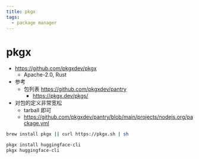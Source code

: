 ```yaml
---
title: pkgx
tags:
  - package manager
---
```


# pkgx

- https://github.com/pkgxdev/pkgx
  - Apache-2.0, Rust
- 参考
  - 包列表 https://github.com/pkgxdev/pantry
    - https://pkgx.dev/pkgs/
- 对包的定义非常宽松
  - tarball 即可
  - https://github.com/pkgxdev/pantry/blob/main/projects/nodejs.org/package.yml

```bash
brew install pkgx || curl https://pkgx.sh | sh

pkgx install huggingface-cli
pkgx huggingface-cli
```
